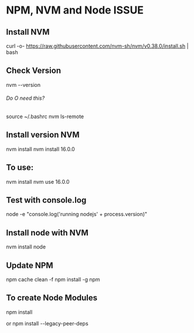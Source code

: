 # NPM, NVM and Node ISSUE

## Install NVM
curl -o- https://raw.githubusercontent.com/nvm-sh/nvm/v0.38.0/install.sh | bash

## Check Version
nvm --version

###### Do O need this?
source ~/.bashrc 
nvm ls-remote

## Install version NVM
nvm install <version>
nvm install 16.0.0

## To use:
nvm install <version>
nvm use 16.0.0

## Test with console.log
node -e "console.log('running nodejs' + process.version)"

## Install node with NVM 
nvm install node

## Update NPM
npm cache clean -f 
npm install -g npm

## To create Node Modules
npm install

or
npm install --legacy-peer-deps